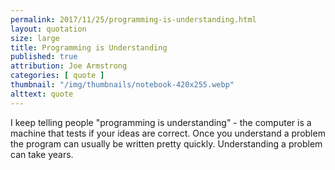 ```yaml
---
permalink: 2017/11/25/programming-is-understanding.html
layout: quotation
size: large
title: Programming is Understanding
published: true
attribution: Joe Armstrong
categories: [ quote ]
thumbnail: "/img/thumbnails/notebook-420x255.webp"
alttext: quote
---
```


I keep telling people "programming is understanding" - the computer is a 
machine that tests if your ideas are correct. Once you understand a problem 
the program can usually be written pretty quickly. Understanding a problem 
can take years.